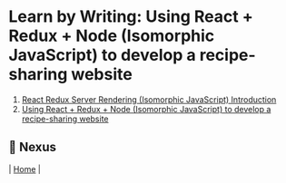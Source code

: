 # Learn by Writing: Using React + Redux + Node (Isomorphic JavaScript) to develop a recipe-sharing website

1. [React Redux Server Rendering (Isomorphic JavaScript) Introduction](https://github.com/sycherng/reactjs101/blob/en-US/Ch10/react-redux-server-rendering-isomorphic-javascript.md)
2. [Using React + Redux + Node (Isomorphic JavaScript) to develop a recipe-sharing website](https://github.com/sycherng/reactjs101/blob/en-US/Ch10/react-router-redux-node-isomorphic-javascript-open-cook.md)

## :door: Nexus
| [Home](https://github.com/sycherng/reactjs101/tree/en-US) |
